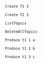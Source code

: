 `Create T1 3`

`Create T2 3`

`ListTopics`

`DeleteAllTopics`

`Produce t1 1 a`

`Produce t1 2 b`

`Produce t1 3 c`